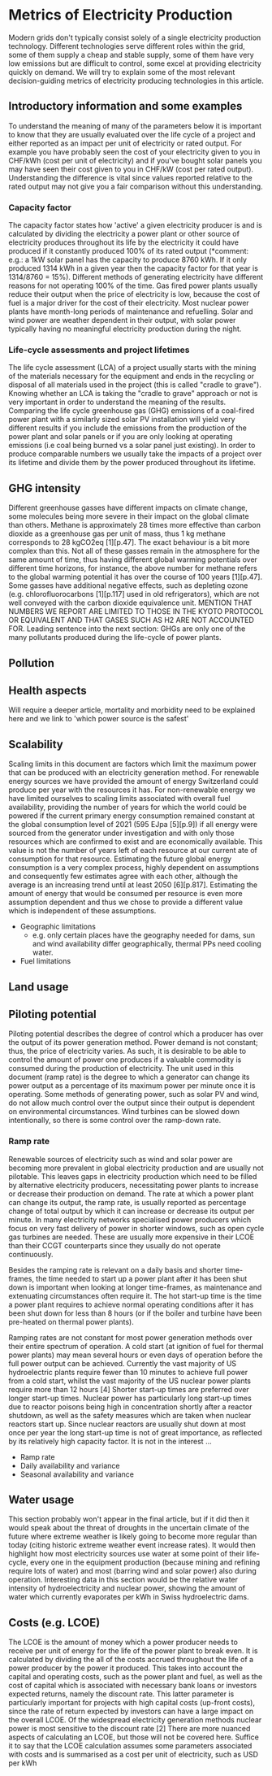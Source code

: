 # Metrics of Electricity Production
Modern grids don't typically consist solely of a single electricity production technology. Different technologies serve different roles within the grid, some of them supply a cheap and stable supply, some of them have very low emissions but are difficult to control, some excel at providing electricity quickly on demand. We will try to explain some of the most relevant decision-guiding metrics of electricity producing technologies in this article. 
## Introductory information and some examples
To understand the meaning of many of the parameters below it is important to know that they are usually evaluated over the life cycle of a project and either reported as an impact per unit of electricity or rated output. For example you have probably seen the cost of your electricity given to you in CHF/kWh (cost per unit of electricity) and if you've bought solar panels you may have seen their cost given to you in CHF/kW (cost per rated output). Understanding the difference is vital since values reported relative to the rated output may not give you a fair comparison without this understanding.
### Capacity factor
The capacity factor states how 'active' a given electricity producer is and is calculated by dividing the electricity a power plant or other source of electricity produces throughout its life by the electricity it could have produced if it constantly produced 100% of its rated output (*comment: e.g.: a 1kW solar panel has the capacity to produce 8760 kWh. If it only produced 1314 kWh in a given year then the capacity factor for that year is 1314/8760 = 15%). Different methods of generating electricity have different reasons for not operating 100% of the time. Gas fired power plants usually reduce their output when the price of electricity is low, because the cost of fuel is a major driver for the cost of their electricity. Most nuclear power plants have month-long periods of maintenance and refuelling. Solar and wind power are weather dependent in their output, with solar power typically having no meaningful electricity production during the night.
### Life-cycle assessments and project lifetimes
The life cycle assessment (LCA) of a project usually starts with the mining of the materials necessary for the equipment and ends in the recycling or disposal of all materials used in the project (this is called "cradle to grave"). Knowing whether an LCA is taking the "cradle to grave" approach or not is very important in order to understand the meaning of the results. Comparing the life cycle greenhouse gas (GHG) emissions of a coal-fired power plant with a similarly sized solar PV installation will yield very different results if you include the emissions from the production of the power plant and solar panels or if you are only looking at operating emissions (i.e coal being burned vs a solar panel just existing). In order to produce comparable numbers we usually take the impacts of a project over its lifetime and divide them by the power produced throughout its lifetime.


## GHG intensity
Different greenhouse gasses have different impacts on climate change, some molecules being more severe in their impact on the global climate than others. Methane is approximately 28 times more effective than carbon dioxide as a greenhouse gas per unit of mass, thus 1 kg methane corresponds to 28 kgCO2eq [1][p.47]. The exact behaviour is a bit more complex than this. Not all of these gasses remain in the atmosphere for the same amount of time, thus having different global warming potentials over different time horizons, for instance, the above number for methane refers to the global warming potential it has over the course of 100 years [1][p.47]. Some gasses have additional negative effects, such as depleting ozone (e.g. chlorofluorocarbons [1][p.117] used in old refrigerators), which are not well conveyed with the carbon dioxide equivalence unit. MENTION THAT NUMBERS WE REPORT ARE LIMITED TO THOSE IN THE KYOTO PROTOCOL OR EQUIVALENT AND THAT GASES SUCH AS H2 ARE NOT ACCOUNTED FOR.
Leading sentence into the next section: GHGs are only one of the many pollutants produced during the life-cycle of power plants.
## Pollution
## Health aspects
Will require a deeper article, mortality and morbidity need to be explained here and we link to 'which power source is the safest'
## Scalability
Scaling limits in this document are factors which limit the maximum power that can be produced with an electricity generation method. For renewable energy sources we have provided the amount of energy Switzerland could produce per year with the resources it has. For non-renewable energy we have limited ourselves to scaling limits associated with overall fuel availability, providing the number of years for which the world could be powered if the current primary energy consumption remained constant at the global consumption level of 2021 (595 EJpa [5][p.9]) if all energy were sourced from the generator under investigation and with only those resources which are confirmed to exist and are economically available. This value is not the number of years left of each resource at our current ate of consumption for that resource. Estimating the future global energy consumption is a very complex process, highly dependent on assumptions and consequently few estimates agree with each other, although the average is an increasing trend until at least 2050 [6][p.817]. Estimating the amount of energy that would be consumed per resource is even more assumption dependent and thus we chose to provide a different value which is independent of these assumptions.


- Geographic limitations
    - e.g. only certain places have the geography needed for dams, sun and wind availability differ geographically, thermal PPs need cooling water.
- Fuel limitations
## Land usage
## Piloting potential
Piloting potential describes the degree of control which a producer has over the output of its power generation method. Power demand is not constant; thus, the price of electricity varies. As such, it is desirable to be able to control the amount of power one produces if a valuable commodity is consumed during the production of electricity. The unit used in this document (ramp rate) is the degree to which a generator can change its power output as a percentage of its maximum power per minute once it is operating. Some methods of generating power, such as solar PV and wind, do not allow much control over the output since their output is dependent on environmental circumstances. Wind turbines can be slowed down intentionally, so there is some control over the ramp-down rate.
### Ramp rate
Renewable sources of electricity such as wind and solar power are becoming more prevalent in global electricity production and are usually not pilotable. This leaves gaps in electricity production which need to be filled by alternative electricity producers, necessitating power plants to increase or decrease their production on demand. The rate at which a power plant can change its output, the ramp rate, is usually reported as percentage change of total output by which it can increase or decrease its output per minute. In many electricity networks specialised power producers which focus on very fast delivery of power in shorter windows, such as open cycle gas turbines are needed. These are usually more expensive in their LCOE than their CCGT counterparts since they usually do not operate continuously.

Besides the ramping rate is relevant on a daily basis and shorter time-frames, the time needed to start up a power plant after it has been shut down is important when looking at longer time-frames, as maintenance and extenuating circumstances often require it. The hot start-up time is the time a power plant requires to achieve normal operating conditions after it has been shut down for less than 8 hours (or if the boiler and turbine have been pre-heated on thermal power plants).

Ramping rates are not constant for most power generation methods over their entire spectrum of operation. A cold start (at ignition of fuel for thermal power plants) may mean several hours or even days of operation before the full power output can be achieved. Currently the vast majority of US hydroelectric plants require fewer than 10 minutes to achieve full power from a cold start, whilst the vast majority of the US nuclear power plants require more than 12 hours [4] Shorter start-up times are preferred over longer start-up times. Nuclear power has particularly long start-up times due to reactor poisons being high in concentration shortly after a reactor shutdown, as well as the safety measures which are taken when nuclear reactors start up. Since nuclear reactors are usually shut down at most once per year the long start-up time is not of great importance, as reflected by its relatively high capacity factor. It is not in the interest ...

- Ramp rate
- Daily availability and variance
- Seasonal availability and variance

## Water usage
This section probably won't appear in the final article, but if it did then it would speak about the threat of droughts in the uncertain climate of the future where extreme weather is likely going to become more regular than today (citing historic extreme weather event increase rates). It would then highlight how most electricity sources use water at some point of their life-cycle, every one in the equipment production (because mining and refining require lots of water) and most (barring wind and solar power) also during operation. Interesting data in this section would be the relative water intensity of hydroelectricity and nuclear power, showing the amount of water which currently evaporates per kWh in Swiss hydroelectric dams.

## Costs (e.g. LCOE)
The LCOE is the amount of money which a power producer needs to receive per unit of energy for the life of the power plant to break even. It is calculated by dividing the all of the costs accrued throughout the life of a power producer by the power it produced. This takes into account the capital and operating costs, such as the power plant and fuel, as well as the cost of capital which is associated with necessary bank loans or investors expected returns, namely the discount rate. This latter parameter is particularly important for projects with high capital costs (up-front costs), since the rate of return expected by investors can have a large impact on the overall LCOE. Of the widespread electricity generation methods nuclear power is most sensitive to the discount rate [2] There are more nuanced aspects of calculating an LCOE, but those will not be covered here. Suffice it to say that the LCOE calculation assumes some parameters associated with costs and is summarised as a cost per unit of electricity, such as USD per kWh
